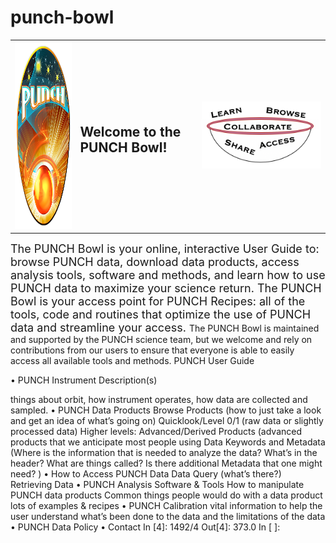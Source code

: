 # punch-bowl

<table><tr><td><img src = "PUNCHLogo_sm.png" height = "300"></td><td><H2>Welcome to the PUNCH Bowl!</h2></td><td><img src ="punchbowl.png"</tr></table>


<font size = "+1">The PUNCH Bowl is your online, interactive User Guide to:
browse PUNCH data,
download data products,
access analysis tools, software and methods, and
learn how to use PUNCH data to maximize your science return.
The PUNCH Bowl is your access point for PUNCH Recipes: all of the tools, code and routines that optimize the use of PUNCH data and streamline your access. </font>
The PUNCH Bowl is maintained and supported by the PUNCH science team, but we welcome and rely on contributions from our users to ensure that everyone is able to easily access all available tools and methods.
PUNCH User Guide

• PUNCH Instrument Description(s)

things about orbit, how instrument operates, how data are collected and sampled.
• PUNCH Data Products
Browse Products (how to just take a look and get an idea of what’s going on)
Quicklook/Level 0/1 (raw data or slightly processed data)
Higher levels: Advanced/Derived Products (advanced products that we anticipate most people using
Data Keywords and Metadata (Where is the information that is needed to analyze the data? What’s in the header? What are things called? Is there additional Metadata that one might need? ) • How to Access PUNCH Data
Data Query (what’s there?)
Retrieving Data • PUNCH Analysis Software & Tools
How to manipulate PUNCH data products
Common things people would do with a data product
lots of examples & recipes • PUNCH Calibration
vital information to help the user understand what’s been done to the data and the limitations of the data • PUNCH Data Policy
• Contact
In [4]:
1492/4
Out[4]:
373.0
In [ ]:
